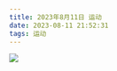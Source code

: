 ```yaml
---
title: 2023年8月11日 运动
date: 2023-08-11 21:52:31
tags: 运动
---
```


<link rel="stylesheet" href="/../css/images.css">
<!-- more -->
<img class="exercise" src="/../images/exercise/2023-08-11.jpg"></img>